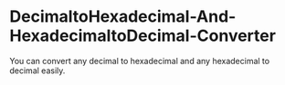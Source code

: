 # DecimaltoHexadecimal-And-HexadecimaltoDecimal-Converter
You can convert any decimal to hexadecimal and any hexadecimal to decimal easily.

